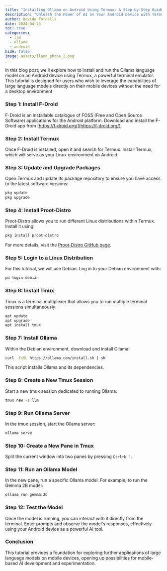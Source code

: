 ```yaml
---
title: "Installing Ollama on Android Using Termux: A Step-by-Step Guide"
description: "Unleash the Power of AI on Your Android Device with Termux: A Comprehensive Guide to Installing Ollama"
author: Davide Fornelli
date: 2024-04-23
toc: true
categories:
  - llm
  - ollama
  - android
hide: false
image: assets/llama_phone_2.png
---
```

In this blog post, we'll explore how to install and run the Ollama language model on an Android device using Termux, a powerful terminal emulator. This tutorial is designed for users who wish to leverage the capabilities of large language models directly on their mobile devices without the need for a desktop environment.

### Step 1: Install F-Droid
F-Droid is an installable catalogue of FOSS (Free and Open Source Software) applications for the Android platform. Download and install the F-Droid app from [https://f-droid.org/](https://f-droid.org/).

### Step 2: Install Termux
Once F-Droid is installed, open it and search for Termux. Install Termux, which will serve as your Linux environment on Android.

### Step 3: Update and Upgrade Packages
Open Termux and update its package repository to ensure you have access to the latest software versions:
```bash
pkg update
pkg upgrade
```

### Step 4: Install Proot-Distro
Proot-Distro allows you to run different Linux distributions within Termux. Install it using:
```bash
pkg install proot-distro
```
For more details, visit the [Proot-Distro GitHub page](https://github.com/termux/proot-distro).

### Step 5: Login to a Linux Distribution
For this tutorial, we will use Debian. Log in to your Debian environment with:
```bash
pd login debian
```

### Step 6: Install Tmux
Tmux is a terminal multiplexer that allows you to run multiple terminal sessions simultaneously:
```bash
apt update
apt upgrade
apt install tmux
```

### Step 7: Install Ollama
Within the Debian environment, download and install Ollama:
```bash
curl -fsSL https://ollama.com/install.sh | sh
```
This script installs Ollama and its dependencies.

### Step 8: Create a New Tmux Session
Start a new tmux session dedicated to running Ollama:
```bash
tmux new -s llm
```

### Step 9: Run Ollama Server
In the tmux session, start the Ollama server:
```bash
ollama serve
```

### Step 10: Create a New Pane in Tmux
Split the current window into two panes by pressing `Ctrl+b "`.

### Step 11: Run an Ollama Model
In the new pane, run a specific Ollama model. For example, to run the Gemma 2B model:
```bash
ollama run gemma:2b
```

### Step 12: Test the Model
Once the model is running, you can interact with it directly from the terminal. Enter prompts and observe the model's responses, effectively using your Android device as a powerful AI tool.

### Conclusion
This tutorial provides a foundation for exploring further applications of large language models on mobile devices, opening up possibilities for mobile-based AI development and experimentation.

